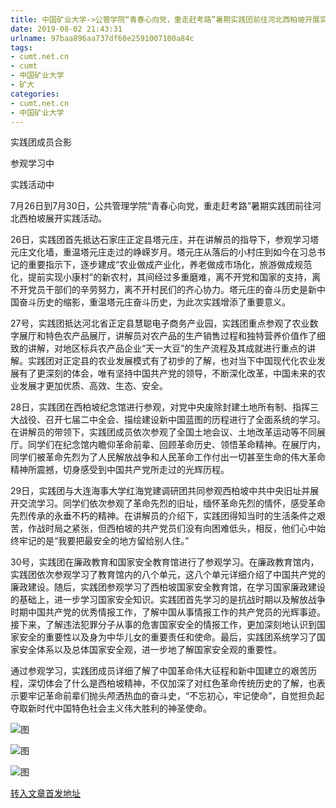 ```yaml
---
title: 中国矿业大学->公管学院“青春心向党，重走赶考路”暑期实践团前往河北西柏坡开展实践活动 | cumt.net.cn
date: 2019-08-02 21:43:31
urlname: 97baa896aa737df60e2591007100a84c
tags: 
- cumt.net.cn
- cumt
- 中国矿业大学
- 矿大
categories:
- cumt.net.cn
- 中国矿业大学
---
```



实践团成员合影

参观学习中

实践活动中

7月26日到7月30日，公共管理学院“青春心向党，重走赶考路”暑期实践团前往河北西柏坡展开实践活动。

26日，实践团首先抵达石家庄正定县塔元庄，并在讲解员的指导下，参观学习塔元庄文化墙，重温塔元庄走过的峥嵘岁月。塔元庄从落后的小村庄到如今在习总书记的重要指示下，逐步建成“农业做成产业化，养老做成市场化，旅游做成规范化，提前实现小康村”的新农村，其间经过多重磨难，离不开党和国家的支持，离不开党员干部们的辛劳努力，离不开村民们的齐心协力。塔元庄的奋斗历史是新中国奋斗历史的缩影，重温塔元庄奋斗历史，为此次实践增添了重要意义。

27号，实践团抵达河北省正定县慧聪电子商务产业园，实践团重点参观了农业数字展厅和特色农产品展厅，讲解员对农产品的生产销售过程和独特营养价值作了细致的讲解，对地区标兵农产品企业“天一大豆”的生产流程及其成就进行重点的讲解。实践团对正定县的农业发展模式有了初步的了解，也对当下中国现代化农业发展有了更深刻的体会，唯有坚持中国共产党的领导，不断深化改革，中国未来的农业发展才更加优质、高效、生态、安全。

28日，实践团在西柏坡纪念馆进行参观，对党中央废除封建土地所有制、指挥三大战役、召开七届二中全会、描绘建设新中国蓝图的历程进行了全面系统的学习。在讲解员的带领下，实践团成员依次参观了全国土地会议、土地改革运动等不同展厅。同学们在纪念馆内瞻仰革命前辈、回顾革命历史、领悟革命精神。在展厅内，同学们被革命先烈为了人民解放战争和人民革命工作付出一切甚至生命的伟大革命精神所震撼，切身感受到中国共产党所走过的光辉历程。

29日，实践团与大连海事大学红海党建调研团共同参观西柏坡中共中央旧址并展开交流学习。同学们依次参观了革命先烈的旧址，缅怀革命先烈的情怀，感受革命先烈传承的永垂不朽的精神。在讲解员的介绍下，实践团得知当时的生活条件之艰苦，作战时局之紧张，但西柏坡的共产党员们没有向困难低头，相反，他们心中始终牢记的是“我要把最安全的地方留给别人住。”

30号，实践团在廉政教育和国家安全教育馆进行了参观学习。在廉政教育馆内，实践团依次参观学习了教育馆内的八个单元，这八个单元详细介绍了中国共产党的廉政建设。随后，实践团参观学习了西柏坡国家安全教育馆，在学习国家廉政建设的基础上，进一步学习国家安全知识。实践团首先学习的是抗战时期以及解放战争时期中国共产党的优秀情报工作，了解中国从事情报工作的共产党员的光辉事迹。接下来，了解违法犯罪分子从事的危害国家安全的情报工作，更加深刻地认识到国家安全的重要性以及身为中华儿女的重要责任和使命。最后，实践团系统学习了国家安全体系以及总体国家安全观，进一步地了解国家安全观的重要性。  

通过参观学习，实践团成员详细了解了中国革命伟大征程和新中国建立的艰苦历程，深切体会了什么是西柏坡精神，不仅加深了对红色革命传统历史的了解，也表示要牢记革命前辈们抛头颅洒热血的奋斗史，“不忘初心，牢记使命”，自觉担负起夺取新时代中国特色社会主义伟大胜利的神圣使命。



![图](http://xwzx.cumt.edu.cn/_upload/article/images/4b/63/8ef4652c490c8a5ec82148e8285e/38db8b6f-5966-4d7b-8aeb-d397d599b037.jpg)

![图](http://xwzx.cumt.edu.cn/_upload/article/images/4b/63/8ef4652c490c8a5ec82148e8285e/044adf5b-6a01-43a4-8764-c72898d84cd3.jpg)

![图](http://xwzx.cumt.edu.cn/_upload/article/images/4b/63/8ef4652c490c8a5ec82148e8285e/2522771c-fef4-4c12-a00a-847b8a87b440.jpg)

[转入文章首发地址](http://xwzx.cumt.edu.cn/28/26/c523a534566/page.htm)